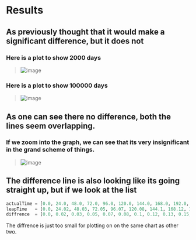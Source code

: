 # Results

## As previously thought that it would make a significant difference, but it does not

### Here is a plot to show 2000 days

> ![image](https://user-images.githubusercontent.com/35961071/175785895-eedd59a6-eb08-492a-90c8-4052d75a707d.png)

### Here is a plot to show 100000 days

> ![image](https://user-images.githubusercontent.com/35961071/175785995-d2db6830-3ff5-477c-9508-07f4d0576ffd.png)

## As one can see there no difference, both the lines seem overlapping.

### If we zoom into the graph, we can see that its very insignificant in the grand scheme of things.

> ![image](https://user-images.githubusercontent.com/35961071/175786057-2df40d47-e3a0-4a35-a03f-f5373ed9e745.png)

## The difference line is also looking like its going straight up, but if we look at the list

```py
actualTime = [0.0, 24.0, 48.0, 72.0, 96.0, 120.0, 144.0, 168.0, 192.0, 216.0, 240.0, 264.0, 288.0, 312.0, 336.0, 360.0, 384.0, 408.0, 432.0, 456.0]
leapTime   = [0.0, 24.02, 48.03, 72.05, 96.07, 120.08, 144.1, 168.12, 192.13, 216.15, 240.16, 264.18, 288.2, 312.21, 336.23, 360.25, 384.26, 408.28, 432.3, 456.31]
diffrence  = [0.0, 0.02, 0.03, 0.05, 0.07, 0.08, 0.1, 0.12, 0.13, 0.15, 0.16, 0.18, 0.2, 0.21, 0.23, 0.25, 0.26, 0.28, 0.3, 0.31]
```

The diffrence is just too small for plotting on on the same chart as other two.
